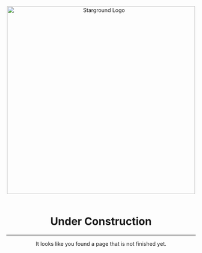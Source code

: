 <div align="center">
<img alt="Starground Logo" src="_media/starground_logo_big.png" width="500"></img>

<br>
<br>

# Under Construction
<hr>

It looks like you found a page that is not finished yet.

</div>